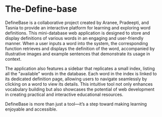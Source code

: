 # The-Define-base
DefineBase is a collaborative project created by Aranee, Pradeepti, and Tasnia to provide an interactive platform for learning and exploring word definitions. This mini-database web application is designed to store and display definitions of various words in an engaging and user-friendly manner. When a user inputs a word into the system, the corresponding function retrieves and displays the definition of the word, accompanied by illustrative images and example sentences that demonstrate its usage in context.

The application also features a sidebar that replicates a small index, listing all the "available" words in the database. Each word in the index is linked to its dedicated definition page, allowing users to navigate seamlessly by clicking on a word to view its details. This intuitive tool not only enhances vocabulary building but also showcases the potential of web development in creating practical and interactive educational resources.

DefineBase is more than just a tool—it’s a step toward making learning enjoyable and accessible. 
